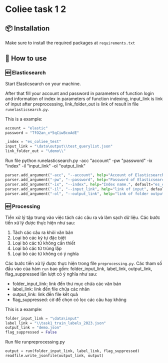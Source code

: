 # Coliee task 1 2


## 📦 Installation

Make sure to install the required packages at `requirements.txt`

## 🚀 How to use

### 🆕 Elasticsearch

Start Elasticsearch on your machine.

After that fill your account and password in parameters of function login and information of index in parameters of function indexing, input_link is link of input after preprocessing, link_folder_out is link of result in file `runelasticsearch.py`.

This is a example:

```python
account = "elastic"
password = "TfO2an_x*5qCiwBcoAdE"

_index = "es_coliee_test"
input_link = "\data\output\\test_querylist.json"
link_folder_out = "\demo\\"
```

Run file python runelasticsearch.py -acc "account" -pw "password" -ix "index" -il "input_link" -ol "output_link"

```python
parser.add_argument("-acc", "--account", help="Account of Elasticsearch.", default="elastic", type=str)
parser.add_argument("-pw", "--password", help="Password of Elasticsearch.", default=None, type=str)
parser.add_argument("-ix", "--index", help="Index name.", default="es_coliee", type=str)
parser.add_argument("-il", "--input_link", help="link of input", default="data/input", type=str)
parser.add_argument("-ol", "--output_link", help="link of folder output.", default="data/output", type=str)
```

### 🆕 Processing

Tiền xử lý tập trung vào việc tách các câu ra và làm sạch dữ liệu. Các bước tiền xử lý được thực hiện như sau:

1. Tách các câu ra khỏi văn bản
2. Loại bỏ các ký tự đặc biệt
3. Loại bỏ các từ không cần thiết
4. Loại bỏ các từ trùng lặp
5. Loại bỏ các từ không có ý nghĩa

Các bước tiền xử lý được thực hiện trong file `preprocessing.py`. Các tham số đầu vào của hàm `run` bao gồm:
folder_input_link, label_link, output_link, flag_suppressed lần lượt có ý nghĩa như sau:

* folder_input_link: link đến thư mục chứa các văn bản
* label_link: link đến file chứa các nhãn
* output_link: link đến file kết quả
* flag_suppressed: cờ để chọn có lọc các câu hay không

This is a example:

```python
folder_input_link = "\data\input"
label_link = "\\task1_train_labels_2023.json"
output_link = "demo.json"
flag_suppressed = False
```

Run file runpreprocessing.py

```python
output = run(folder_input_link, label_link, flag_suppressed)
readfile.write_jsonfile(output_link, output)
```